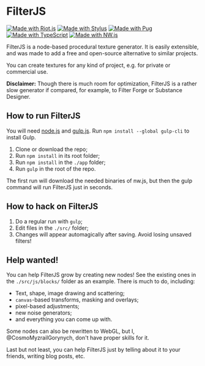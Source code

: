 # FilterJS

[![Made with Riot.js](https://img.shields.io/badge/riot-js-ff0044.svg)](http://riot.js.org/) 
[![Made with Stylus](https://img.shields.io/badge/stylus-lang-ff6347.svg)](http://stylus-lang.com/) 
[![Made with Pug](https://img.shields.io/badge/pug-lang-a86454.svg)](https://pugjs.org/)
[![Made with TypeScript](https://img.shields.io/badge/type-script-294E80.svg)](http://typescriptlang.org/) 
[![Made with NW.js](https://img.shields.io/badge/nw-js-1CA0DA.svg)](https://nwjs.io/) 

FilterJS is a node-based procedural texture generator. It is easily extensible, and was made to add a free and open-source alternative to similar projects.

You can create textures for any kind of project, e.g. for private or commercial use.

**Disclaimer:** Though there is much room for optimization, FilterJS is a rather slow generator if compared, for example, to Filter Forge or Substance Designer. 

## How to run FilterJS

You will need [node.js](https://nodejs.org/) and [gulp.js](https://gulpjs.com/). Run `npm install --global gulp-cli` to install Gulp.

1. Clone or download the repo;
2. Run `npm install` in its root folder;
3. Run `npm install` in the `./app` folder;
4. Run `gulp` in the root of the repo.

The first run will download the needed binaries of nw.js, but then the gulp command will run FilterJS just in seconds.

## How to hack on FilterJS

1. Do a regular run with `gulp`;
2. Edit files in the `./src/` folder;
3. Changes will appear automagically after saving. Avoid losing unsaved filters!

## Help wanted!

You can help FilterJS grow by creating new nodes! See the existing ones in the `./src/js/blocks/` folder as an example. There is much to do, including:

* Text, shape, image drawing and scattering;
* `canvas`-based transforms, masking and overlays;
* pixel-based adjustments;
* new noise generators;
* and everything you can come up with.

Some nodes can also be rewritten to WebGL, but I, @CosmoMyzrailGorynych, don't have proper skills for it.

Last but not least, you can help FilterJS just by telling about it to your friends, writing blog posts, etc.
